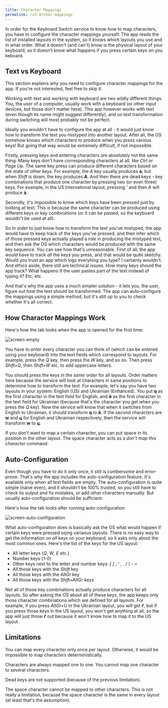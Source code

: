 ```yaml
---
title: Character Mappings
permalink: /v3.0/char-mappings
---
```


In order for the Keyboard Switch service to know how to map characters, you have to configure the character mappings
yourself. The app reads the list of installed layouts in the system, so it knows which layouts you use and in what
order. What it doesn't (and can't) know is the physical layout of your keyboard, so it doesn't know what happens if
you press certain keys on you keboard.

## Text vs Keyboard

This section explains _why_ you need to configure character mappings for the app. If you're not interested, feel free
to skip it.

Working with text and working with keyboard are two wildly different things. You, the user of a computer, usually work
with a keyboard (or other input devices, but those don't matter here). This app however works with text (even though
its name might suggest differently), and so text transformation during switching will most probably not be perfect.

Ideally you wouldn't have to configure the app at all - it would just know how to transform the text you mistyped into
another layout. After all, the OS somehow knows which characters to produce when you press various keys! But going that
way would be extremely difficult, if not impossible.

Firstly, pressing keys and entering characters are absolutely not the same thing. Many keys don't have corresponding
characters at all, like _Ctrl_ or _Page Up_. The same key press can produce different characters based on the state of
other keys. For example, the _A_ key usually produces **a**, but when _Shift_ is down, the key produces **A**. And then
there are dead keys - key combinations that produce one character by pressing two (or even three) keys. For example, in
the US International layout, pressing _'_ and then _A_ will produce **á**.

Secondly, it's impossible to know which keys have been pressed just by looking at text. This is because the same
character can be produced using different keys or key combinations (or it can be pasted, so the keyboard wouldn't be
used at all).

So in order to just know how to transform the text you've mistyped, the app would have to keep track of the keys you've
pressed, and then infer which of those pressed keys actually played a role in producing the mistyped text, and then
ask the OS which characters would be produced with the same key sequence. You can see how that's unreasonable. First of
all, the app would have to track _all_ the keys you press, and that would be quite sketchy. Would you trust an app which
logs everyhing you type? I certainly wouldn't. And ethics aside, there still are technical issues. How many keys should
the app track? What happens if the user pastes part of the text instead of typing it? Etc, etc.

And that's why the app uses a much simpler solution - it lets you, the user, figure out how the text should be
transformed. The app can auto-configure the mappings using a simple method, but it's still up to you to check whether
it's all correct.

## How Character Mappings Work

Here's how the tab looks when the app is opened for the first time:

![screen-empty](/assets/images/screen-char-mappings-empty.png)

You have to enter every character you can think of (which can be entered using your keyboard) into the text fields
which correspond to layouts. For example, press the _Q_ key, then press the _W_ key, and so on. Then press
_Shift+Q_, then _Shift+W_ etc. to add uppercase letters.

You should press the keys _in the same order_ for all layouts. Order matters here because the service will look at
characters in same positions to determine how to transform the text. For example, let's say you have two layouts in your
system: English (US) and Ukrainian (Enhanced). You put **q** as the first character in the text field for English, and
**й** as the first character in the text field for Ukrainian (because that's the character you get when you press the
_Q_ key). Now the service will know that when it switches from English to Ukrainian, it should transform **q** to **й**.
If the second characters are **w** and **ц** for English and Ukrainian respectively, then the service will transform
**w** to **ц**.

If you don't want to map a certain character, you can put space in its position in the other layout. The space character
acts as a _don't map this character_ command.

## Auto-Configuration

Even though you have to do it only once, it still is cumbersome and error-prone. That's why the app includes the
auto-configuration feature. It's available only when all text fields are empty. The auto-configuration is quite simple
(naive even), and it shouldn't be 100% trusted, so you still have to check its output and fix mistakes, or add other
characters manually. But usually auto-configuration should be sufficient.

Here's how the tab looks after running auto-configuration:

![screen-auto-configuration](/assets/images/screen-auto-configuration.png)

What auto-configuration does is basically ask the OS what would happen if certain keys were pressed using variaous
layouts. There is no easy way to get the information on _all_ keys on your keyboard, so it asks only about the most
common ones. Here's the list of the keys for the US layout:

- All letter keys (_Q_, _W_, _E_ etc.)
- Number keys (_1_-_0_)
- Other keys next to the letter and number keys: _[_ _]_ _;_ _'_ _,_ _._ _/_ _\\_ _-_ _=_
- All those keys with the _Shift_ key
- All those keys with the _AltGr_ key
- All those keys with the _Shift+AltGr_ keys

Not all of those key combinations actually produce characters for all layouts. So after asking the OS about all of
these keys, the app keeps only those character combinations which are defined for all layouts. For example, if you press
_AltGr+U_ in the Ukrainian layout, you will get **ґ**, but if you press those keys in the US layout, you won't get
anything at all, so the app will just throw **ґ** out because it won't know how to map it to the US layout.

## Limitations

You can map every character only once per layout. Otherwise, it would be impossible to map characters deterministically.

Characters are always mapped one to one. You cannot map one character to several characters.

Dead keys are not supported (because of the previous limitation).

The space character cannot be mapped to other characters. This is not really a limitation, because the space character
is the same in every layout (at least that's the assumption).
